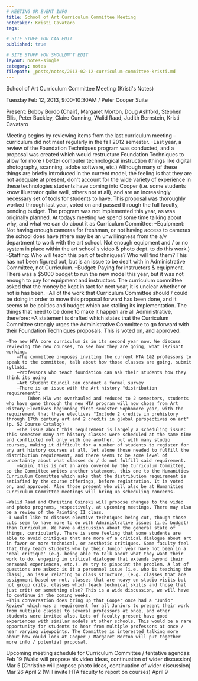 ```yaml
---
# MEETING OR EVENT INFO
title: School of Art Curriculum Committee Meeting
notetaker: Kristi Cavataro
tags: 

# SITE STUFF YOU CAN EDIT
published: true

# SITE STUFF YOU SHOULDN'T EDIT
layout: notes-single
category: notes
filepath: _posts/notes/2013-02-12-curriculum-committee-kristi.md
---
```


School of Art Curriculum Committee Meeting (Kristi's Notes)

Tuesday Feb 12, 2013, 9:00-10:30AM / Peter Cooper Suite

Present: Bobby Bordo (Chair), Margaret Morton, Doug Ashford, Stephen Ellis, Peter Buckley, Claire Gunning, Walid Raad, Judith Bernstein, Kristi Cavataro

Meeting begins by reviewing items from the last curriculum meeting – curriculum did not meet regularly in the fall 2012 semester.
  –Last year, a review of the Foundation Techniques program was conducted, and a proposal was created which would restructure Foundation Techniques to allow for more / better computer technological instruction (things like digital photography, scanning, adobe software, etc.) Although many of these things are briefly introduced in the current model, the feeling is that they are not adequate at present, don't account for the wide variety of experience in these technologies students have coming into Cooper (i.e. some students know Illustrator quite well, others not at all), and are an increasingly necessary set of tools for students to have. This proposal was thoroughly worked through last year, voted on and passed through the full faculty, pending budget. The program was not implemented this year, as was originally planned. At todays meeting we spend some time talking about why, and what we can do about it as Curriculum Committee: 
	–Equipment: Not having enough cameras for freshman, or not having access to cameras the school does have (there may be an unwillingness from the a/v department to work with the art school. Not enough equipment and / or no system in place within the art school's video & photo dept. to do this work.) 
	–Staffing: Who will teach this part of techniques? Who will find them? This has not been figured out, but is an issue to be dealt with in Administrative Committee, not Curriculum. 
	–Budget: Paying for instructors & equipment. There was a $5000 budget to run the new model this year, but it was not enough to pay for equipment and instructors. The curriculum committee asked that the money be kept in tact for next year, it is unclear whether or not is has been. 
	–All of the work that Curriculum Committee should / could be doing in order to move this proposal forward has been done, and it seems to be politics and budget which are stalling its implementation. The things that need to be done to make it happen are all Administrative, therefore:
	–A statement is drafted which states that the Curriculum Committee strongly urges the Administrative Committee to go forward with their Foundation Techniques proposals. This is voted on, and approved. 

	–The new HTA core curriculum is in its second year now. We discuss reviewing the new courses, to see how they are going, what is/isn't working.
		–The committee proposes inviting the current HTA 1&2 professors to speak to the committee, talk about how those classes are going, submit syllabi.
		–Professors who teach foundation can ask their students how they think its going
		–Art Student Council can conduct a formal survey
		–There is an issue with the Art history "distribution requirement":
			(When HTA was overhauled and reduced to 2 semesters, students who have gone through the new HTA program will now chose from Art History Electives beginning first semester Sophomore year, with the requirement that these electives "Include 2 credits in prehistory through 17th century art and 2 credits in global perspectives on art" (p. 52 Course Catalog)
		–The issue about this requirement is largely a scheduling issue: this semester many art history classes were scheduled at the same time and conflicted not only with one another, but with many studio courses, making it difficult for a number of students to register for any art history courses at all, let alone those needed to fulfill the distribution requirement, and there seems to be some level of uncertainty about what classes do / do not fulfill said requirement.
		–Again, this is not an area covered by the Curriculum Committee, so the Committee writes another statement, this one to the Humanities Curriculum Committee which asks that the distribution requirement is satisfied by the course offerings, before registration. It is voted on, and approved. Also those present who will also be at Humanities Curriculum Committee meetings will bring up scheduling concerns. 
		
	–Walid Raad and Christine Osinski will propose changes to the video and photo programs, respectively, at upcoming meetings. There may also be a review of the Painting II class. 
	–I would like to discuss elective techniques being cut, though those cuts seem to have more to do with Administrative issues (i.e. budget) than Curriculum. We have a discussion about the general state of things, curricularly. There is some feeling that some students are able to avoid critiques that are more of a critical dialogue about art in favor or more technical, or aesthetic critiques. Some faculty feel that they teach students who by their Junior year have not been in a 'real critique' (e.g. being able to talk about what they want their work to do, engaging in critical dialogue that extends beyond their personal experiences, etc.). We try to pinpoint the problem. A lot of questions are asked: is it a personnel issue (i.e. who is teaching the class), an issue relating to class structure, (e.g. classes that are assignment based or not, classes that are heavy on studio visits but not group crits, classes which teach technical skills and those that just crit) or something else? This is a wide discussion, we will have to continue in the coming weeks.
	–This conversation does bring up that Cooper once had a "Junior Review" which was a requirement for all Juniors to present their work from multiple classes to several professors at once, and other students were invited also. Lots of faculty present have good experiences with similar models at other schools. This would be a rare opportunity for students to hear from multiple professors at once / hear varying viewpoints. The Committee is interested talking more about how could look at Cooper / Margaret Morton will put together more info / potential proposal.

Upcoming meeting schedule for Curriculum Committee / tentative agendas:
  Feb 19 (Walid will propose his video ideas, continuation of wider discussion)
  Mar 5 (Christine will propose photo ideas, continuation of wider discussion)
  Mar 26
  April 2 (Will invite HTA faculty to report on courses)
  April 9
